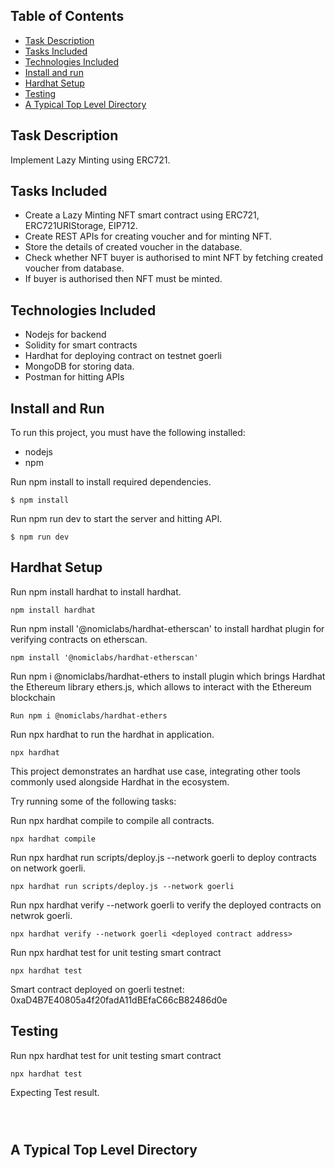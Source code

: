 ## Table of Contents

- [Task Description](#task-description)
- [Tasks Included](#tasks-included)
- [Technologies Included](#technologies-included)
- [Install and run](#install-and-run)
- [Hardhat Setup](#hardhat-setup)
- [Testing](#testing)
- [A Typical Top Level Directory](#a-typical-top-level-directory)

## Task Description

Implement Lazy Minting using ERC721.

## Tasks Included

- Create a Lazy Minting NFT smart contract using ERC721, ERC721URIStorage, EIP712.
- Create REST APIs for creating voucher and for minting NFT.
- Store the details of created voucher in the database.
- Check whether NFT buyer is authorised to mint NFT by fetching created voucher from database.
- If buyer is authorised then NFT must be minted.

## Technologies Included

- Nodejs for backend
- Solidity for smart contracts
- Hardhat for deploying contract on testnet goerli
- MongoDB for storing data.
- Postman for hitting APIs

## Install and Run

To run this project, you must have the following installed:

- nodejs
- npm

Run npm install to install required dependencies.

```
$ npm install
```

Run npm run dev to start the server and hitting API.

```
$ npm run dev
```

## Hardhat Setup

Run npm install hardhat to install hardhat.

```
npm install hardhat
```

Run npm install '@nomiclabs/hardhat-etherscan' to install hardhat plugin for verifying contracts on etherscan.

```
npm install '@nomiclabs/hardhat-etherscan'
```

Run npm i @nomiclabs/hardhat-ethers to install plugin which brings Hardhat the Ethereum library ethers.js, which allows to interact with the Ethereum blockchain

```
Run npm i @nomiclabs/hardhat-ethers
```

Run npx hardhat to run the hardhat in application.

```
npx hardhat
```

This project demonstrates an hardhat use case, integrating other tools commonly used alongside Hardhat in the ecosystem.

Try running some of the following tasks:

Run npx hardhat compile to compile all contracts.

```
npx hardhat compile
```

Run npx hardhat run scripts/deploy.js --network goerli to deploy contracts on network goerli.

```
npx hardhat run scripts/deploy.js --network goerli
```

Run npx hardhat verify --network goerli <deployed contract address> to verify the deployed contracts on netwrok goerli.

```
npx hardhat verify --network goerli <deployed contract address>

```

Run npx hardhat test for unit testing smart contract

```
npx hardhat test
```

Smart contract deployed on goerli testnet: 0xaD4B7E40805a4f20fadA11dBEfaC66cB82486d0e

## Testing

Run npx hardhat test for unit testing smart contract

```
npx hardhat test
```

Expecting Test result.

```



```

## A Typical Top Level Directory
